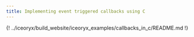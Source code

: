 ```yaml
---
title: Implementing event triggered callbacks using C
---
```


{! ../iceoryx/build_website/iceoryx_examples/callbacks_in_c/README.md !}
